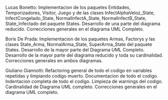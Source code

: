 Lucas Bonetto: Implementacion de los paquetes Entidades, Temporizadores, Visitor, Juego 
		y de las clases InfectAlphaVeloz_State, InfectCongelado_State, 
		NormalInfectA_State, NormalInfectB_State, State_Infectado del 
		paquete States. Desarrollo de una parte del diagrama reducido.
		Correcciones generales en el diagrama UML Completo.


Boris De Prada: Implementacion de los paquetes Armas, Factorys y las clases State_Arma, 
		NormalArma_State, SuperArma_State del paquete States. Desarrollo de 
		la mayor parte del Diagrama UML Completo. Desarrollo de la mayor parte
		del diagrama reducido y toda su cardinalidad. 
		Correcciones generales en ambos diagramas.



Giuliano Giannotti: Refactoring general de todo el codigo en variables repetidas y 
                    limpiando codigo muerto. Documentacion de todo el codigo. 
                    Indentacion completa de todo el codigo. Limpieza de warnings 
                    del codigo. Cardinalidad de Diagrama UML completo. Correcciones 
                    generales en el diagrama UML completo. 

